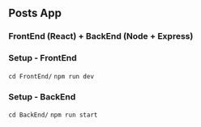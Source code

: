 ## Posts App

### FrontEnd (React) + BackEnd (Node + Express)

### Setup - FrontEnd

`cd FrontEnd/`
`npm run dev`

### Setup - BackEnd

`cd BackEnd/`
`npm run start`
